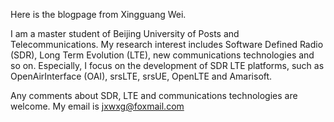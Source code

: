 Here is the blogpage from Xingguang Wei.

I am a master student of Beijing University of Posts and Telecommunications. My research interest includes Software Defined Radio (SDR), Long Term Evolution (LTE), new communications technologies and so on. Especially, I focus on the development of SDR LTE platforms, such as OpenAirInterface (OAI), srsLTE, srsUE, OpenLTE and Amarisoft.

Any comments about SDR, LTE and communications technologies are welcome. My email is jxwxg@foxmail.com
